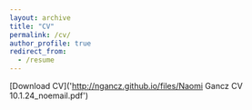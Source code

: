 ```yaml
---
layout: archive
title: "CV"
permalink: /cv/
author_profile: true
redirect_from:
  - /resume
---
```


[Download CV]('http://ngancz.github.io/files/Naomi Gancz CV 10.1.24_noemail.pdf')


